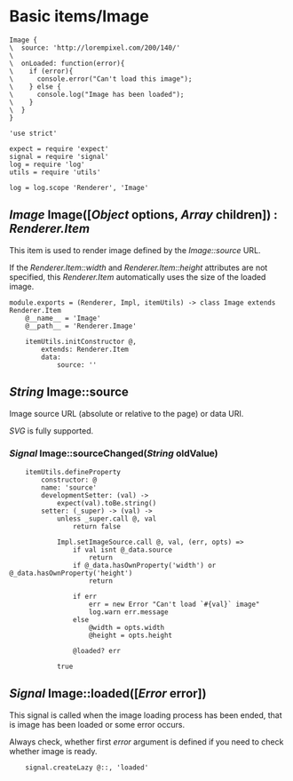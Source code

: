 Basic items/Image
=================

```style
Image {
\  source: 'http://lorempixel.com/200/140/'
\
\  onLoaded: function(error){
\    if (error){
\      console.error("Can't load this image");
\    } else {
\      console.log("Image has been loaded");
\    }
\  }
}
```

	'use strict'

	expect = require 'expect'
	signal = require 'signal'
	log = require 'log'
	utils = require 'utils'

	log = log.scope 'Renderer', 'Image'

*Image* Image([*Object* options, *Array* children]) : *Renderer.Item*
---------------------------------------------------------------------

This item is used to render image defined by the *Image::source* URL.

If the *Renderer.Item::width* and *Renderer.Item::height* attributes are not
specified, this *Renderer.Item* automatically uses the size of the loaded image.

	module.exports = (Renderer, Impl, itemUtils) -> class Image extends Renderer.Item
		@__name__ = 'Image'
		@__path__ = 'Renderer.Image'

		itemUtils.initConstructor @,
			extends: Renderer.Item
			data:
				source: ''

*String* Image::source
----------------------

Image source URL (absolute or relative to the page) or data URI.

*SVG* is fully supported.

### *Signal* Image::sourceChanged(*String* oldValue)

		itemUtils.defineProperty
			constructor: @
			name: 'source'
			developmentSetter: (val) ->
				expect(val).toBe.string()
			setter: (_super) -> (val) ->
				unless _super.call @, val
					return false

				Impl.setImageSource.call @, val, (err, opts) =>
					if val isnt @_data.source
						return
					if @_data.hasOwnProperty('width') or @_data.hasOwnProperty('height')
						return

					if err
						err = new Error "Can't load `#{val}` image"
						log.warn err.message
					else
						@width = opts.width
						@height = opts.height

					@loaded? err

				true

*Signal* Image::loaded([*Error* error])
---------------------------------------

This signal is called when the image loading process has been ended, that is
image has been loaded or some error occurs.

Always check, whether first *error* argument is defined if you need to check
whether image is ready.

		signal.createLazy @::, 'loaded'
